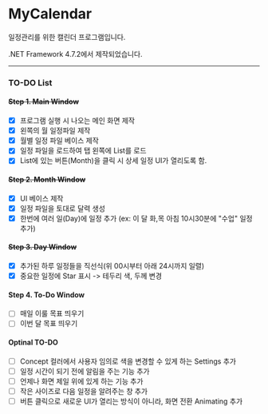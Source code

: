 # MyCalendar
일정관리를 위한 캘린더 프로그램입니다.

.NET Framework 4.7.2에서 제작되었습니다.

------------

### TO-DO List
#### ~~Step 1. Main Window~~
- [x] 프로그램 실행 시 나오는 메인 화면 제작
- [x] 왼쪽의 월 일정파일 제작 
- [x] 월별 일정 파일 베이스 제작
- [x] 일정 파일을 로드하여 탭 왼쪽에 List를 로드
- [x] List에 있는 버튼(Month)을 클릭 시 상세 일정 UI가 열리도록 함.

#### ~~Step 2. Month Window~~
- [x] UI 베이스 제작
- [x] 일정 파일을 토대로 달력 생성
- [x] 한번에 여러 일(Day)에 일정 추가      (ex: 이 달 화,목 아침 10시30분에 "수업" 일정 추가)

#### ~~Step 3. Day Window~~
- [x] 추가된 하루 일정들을 직선식(위 00시부터 아래 24시까지 일렬) 
- [x] 중요한 일정에 Star 표시 -> 테두리 색, 두께 변경

#### Step 4. To-Do Window
- [ ] 매일 이룰 목표 띄우기
- [ ] 이번 달 목표 띄우기

#### Optinal TO-DO
- [ ] Concept 컬러에서 사용자 임의로 색을 변경할 수 있게 하는 Settings 추가
- [ ] 일정 시간이 되기 전에 알림을 주는 기능 추가
- [ ] 언제나 화면 제일 위에 있게 하는 기능 추가
- [ ] 작은 사이즈로 다음 일정을 알려주는 창 추가
- [ ] 버튼 클릭으로 새로운 UI가 열리는 방식이 아니라, 화면 전환 Animating 추가
